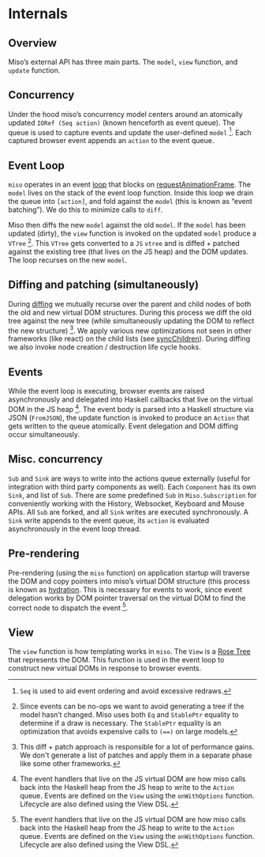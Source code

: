 Internals
===========================

## Overview

Miso’s external API has three main parts. The `model`, `view` function, and `update` function. 

## Concurrency

Under the hood miso’s concurrency model centers around an atomically updated `IORef (Seq action)` (known henceforth as event queue). The queue is used to capture events and update the user-defined `model` [^1]. Each captured browser event appends an `action` to the event queue.

## Event Loop

`miso` operates in an event [loop](https://github.com/dmjio/miso/blob/master/src/Miso.hs#L124) that blocks on [requestAnimationFrame](https://developer.mozilla.org/en-US/docs/Web/API/Window/requestAnimationFrame). The `model` lives on the stack of the event loop function. Inside this loop we drain the queue into `[action]`, and fold against the `model` (this is known as “event batching”). We do this to minimize calls to `diff`. 

Miso then diffs the new `model` against the old `model`. If the `model` has been updated (dirty), the `view` function is invoked on the updated `model` produce a `VTree` [^3]. This `VTree` gets converted to a `JS` `vtree` and is diffed + patched against the existing tree (that lives on the JS heap) and the DOM updates. The loop recurses on the new `model`.

## Diffing and patching (simultaneously)

During [diffing](https://github.com/dmjio/miso/blob/master/js/miso.js#L3) we mutually recurse over the parent and child nodes of both the old and new virtual DOM structures. During this process we diff the old tree against the new tree (while simultaneously updating the DOM to reflect the new structure) [^4]. We apply various new optimizations not seen in other frameworks (like react) on the child lists (see [syncChildren](https://github.com/dmjio/miso/blob/master/js/miso.js#L187)). During diffing we also invoke node creation / destruction life cycle hooks.

## Events

While the event loop is executing, browser events are raised asynchronously and delegated into Haskell callbacks that live on the virtual DOM in the JS heap [^6]. The event body is parsed into a Haskell structure via JSON (`FromJSON`), the update function is invoked to produce an `Action` that gets written to the queue atomically. Event delegation and DOM diffing occur simultaneously.

## Misc. concurrency

`Sub` and `Sink` are ways to write into the actions queue externally (useful for integration with third party components as well). Each `Component` has its own `Sink`, and list of `Sub`. There are some predefined `Sub` in `Miso.Subscription` for conveniently working with the History, Websocket, Keyboard and Mouse APIs. All `Sub` are forked, and all `Sink` writes are executed synchronously. A `Sink` write appends to the event queue, its `action` is evaluated asynchronously in the event loop thread.

## Pre-rendering

Pre-rendering (using the `miso` function) on application startup will traverse the DOM and copy pointers into miso’s virtual DOM structure (this process is known as [hydration](https://en.wikipedia.org/wiki/Hydration_(web_development)). This is necessary for events to work, since event delegation works by DOM pointer traversal on the virtual DOM to find the correct node to dispatch the event [^6].

## View

The `view` function is how templating works in `miso`. The `View` is a [Rose Tree](https://en.wikipedia.org/wiki/Rose_tree) that represents the DOM. This function is used in the event loop to construct new virtual DOMs in response to browser events.

[^1]: `Seq` is used to aid event ordering and avoid excessive redraws.

[^2]: Green threads are very cheap in Haskell. The GHCJS and GHC RTS (w/ WASM backend) should have equivalent operating semantics for threads.

[^3]: Since events can be no-ops we want to avoid generating a tree if the model hasn’t changed. Miso uses both `Eq` and `StablePtr` equality to determine if a draw is necessary. The `StablePtr` equality is an optimization that avoids expensive calls to `(==)` on large models.

[^4]: This diff + patch approach is responsible for a lot of performance gains. We don't generate a list of patches and apply them in a separate phase like some other frameworks.

[^5]: `VTree` is the Haskell AST version of a JS virtual DOM. The `view` function constructs terms in this AST, it is then lowered into a `JSVal`. The `JSVal` is a virtual DOM tree structure that lives in the JS heap that is used for diffing. Once lowered, we diff against the existing virtual DOM that already lives in the JS heap.

[^6]: The event handlers that live on the JS virtual DOM are how miso calls back into the Haskell heap from the JS heap to write to the `Action` queue. Events are defined on the `View` using the `onWithOptions` function. Lifecycle are also defined using the View DSL. 
